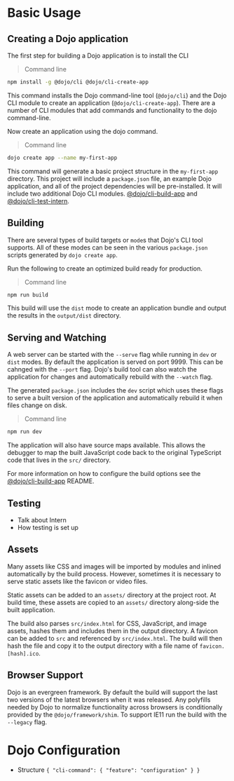 # Basic Usage

## Creating a Dojo application

The first step for building a Dojo application is to install the CLI

> Command line

```bash
npm install -g @dojo/cli @dojo/cli-create-app
```

This command installs the Dojo command-line tool (`@dojo/cli`) and the Dojo CLI module to create an application (`@dojo/cli-create-app`). There are a number of CLI modules that add commands and functionality to the dojo command-line.

Now create an application using the dojo command.

> Command line

```bash
dojo create app --name my-first-app
```

This command will generate a basic project structure in the `my-first-app` directory. This project will include a `package.json` file, an example Dojo application, and all of the project dependencies will be pre-installed. It will include two additional Dojo CLI modules. [@dojo/cli-build-app](https://github.com/dojo/cli-build-app) and [@dojo/cli-test-intern](https://github.com/dojo/cli-test-intern).

## Building

There are several types of build targets or `mode`s that Dojo's CLI tool supports. All of these modes can be seen in the various `package.json` scripts generated by `dojo create app`.

Run the following to create an optimized build ready for production.

> Command line

```bash
npm run build
```

This build will use the `dist` mode to create an application bundle and output the results in the `output/dist` directory.

## Serving and Watching

A web server can be started with the `--serve` flag while running in `dev` or `dist` modes. By default the application is served on port 9999. This can be cahnged with the `--port` flag. Dojo's build tool can also watch the application for changes and automatically rebuild with the `--watch` flag.

The generated `package.json` includes the `dev` script which uses these flags to serve a built version of the application and automatically rebuild it when files change on disk.

> Command line

```bash
npm run dev
```

The application will also have source maps available. This allows the debugger to map the built JavaScript code back to the original TypeScript code that lives in the `src/` directory.

For more information on how to configure the build options see the [@dojo/cli-build-app](https://github.com/dojo/cli-build-app/blob/master/README.md#configuration) README.

## Testing

-   Talk about Intern
-   How testing is set up

## Assets

Many assets like CSS and images will be imported by modules and inlined automatically by the build process. However, sometimes it is necessary to serve static assets like the favicon or video files.

Static assets can be added to an `assets/` directory at the project root. At build time, these assets are copied to an `assets/` directory along-side the built application.

The build also parses `src/index.html` for CSS, JavaScript, and image assets, hashes them and includes them in the output directory. A favicon can be added to `src` and referenced by `src/index.html`. The build will then hash the file and copy it to the output directory with a file name of `favicon.[hash].ico`.

## Browser Support

Dojo is an evergreen framework. By default the build will support the last two versions of the latest browsers when it was released. Any polyfills needed by Dojo to normalize functionality across browsers is conditionally provided by the `@dojo/framework/shim`. To support IE11 run the build with the `--legacy` flag.

# Dojo Configuration

-   Structure `{ "cli-command": { "feature": "configuration" } }`
